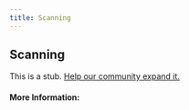 ```yaml
---
title: Scanning
---
```


## Scanning

This is a stub. [Help our community expand it.](https://github.com/freeCodeCamp/guide-articles/tree/master/articles/Security/Scanning/index.md)

<!-- The article goes here, in GitHub-flavored Markdown. Feel free to add YouTube videos, images, and CodePen/JSBin embeds  -->

#### More Information:
<!-- Please add any articles you think might be helpful to read before writing the article -->


